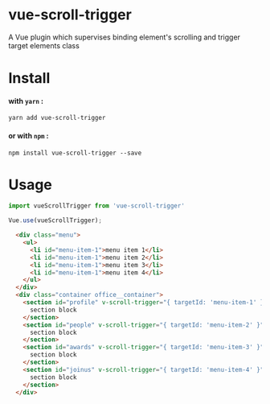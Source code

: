 # vue-scroll-trigger
A Vue plugin which supervises binding element's scrolling and trigger target elements class

# Install

#### with `yarn` :
`yarn add vue-scroll-trigger`

#### or with `npm` :
`npm install vue-scroll-trigger --save`

# Usage

```javascript
import vueScrollTrigger from 'vue-scroll-trigger'

Vue.use(vueScrollTrigger);
```

```html
  <div class="menu">
    <ul>
      <li id="menu-item-1">menu item 1</li>
      <li id="menu-item-1">menu item 2</li>
      <li id="menu-item-1">menu item 3</li>
      <li id="menu-item-1">menu item 4</li>
    </ul>
  </div>
  <div class="container office__container">
    <section id="profile" v-scroll-trigger="{ targetId: 'menu-item-1' }">
      section block
    </section>
    <section id="people" v-scroll-trigger="{ targetId: 'menu-item-2' }">
      section block
    </section>
    <section id="awards" v-scroll-trigger="{ targetId: 'menu-item-3' }">
      section block
    </section>
    <section id="joinus" v-scroll-trigger="{ targetId: 'menu-item-4' }">
      section block
    </section>
  </div>
```